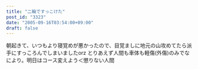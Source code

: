 ```yaml
---
title: "二輪ですっこけた"
post_id: "3323"
date: "2005-09-16T03:54:00+09:00"
draft: false
---
```



朝起きて、いつもより寝覚めが悪かったので、目覚ましに地元の山攻めてたら派手にすっころんでしまいましたorz とりあえず人間も車体も軽傷(外傷)のみでなにより。明日はコース変えよう＜懲りない人間
